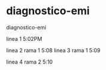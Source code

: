 # diagnostico-emi
diagnostico-emi

linea 1 5:02PM

linea 2 rama 1 5:08 
linea 3 rama 1 5:09

linea 4 rama 2 5:10